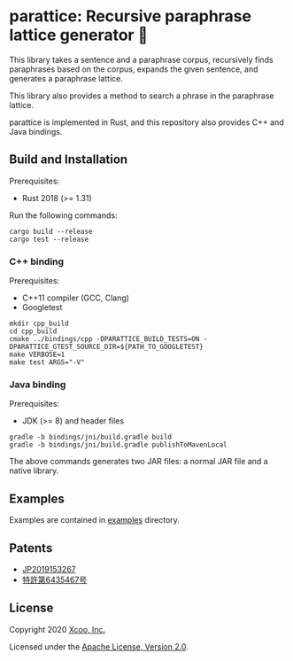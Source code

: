 # parattice: Recursive paraphrase lattice generator 🔄

This library takes a sentence and a paraphrase corpus, recursively finds
paraphrases based on the corpus, expands the given sentence, and generates a
paraphrase lattice.

This library also provides a method to search a phrase in the paraphrase
lattice.

parattice is implemented in Rust, and this repository also provides C++ and
Java bindings.

## Build and Installation

Prerequisites:
* Rust 2018 (>= 1.31)

Run the following commands:
```shell
cargo build --release
cargo test --release
```

### C++ binding

Prerequisites:
* C++11 compiler (GCC, Clang)
* Googletest

```shell
mkdir cpp_build
cd cpp_build
cmake ../bindings/cpp -DPARATTICE_BUILD_TESTS=ON -DPARATTICE_GTEST_SOURCE_DIR=${PATH_TO_GOOGLETEST}
make VERBOSE=1
make test ARGS="-V"
```

### Java binding

Prerequisites:
* JDK (>= 8) and header files

```shell
gradle -b bindings/jni/build.gradle build
gradle -b bindings/jni/build.gradle publishToMavenLocal
```

The above commands generates two JAR files: a normal JAR file and a native library.

## Examples

Examples are contained in [examples](/examples) directory.

## Patents

* [JP2019153267](https://patentscope2.wipo.int/search/en/detail.jsf?docId=JP274788235)
* [特許第6435467号](https://www.j-platpat.inpit.go.jp/c1800/PU/JP-2019-153267/E7C117D77F8BF276A28A31DC60BF7E4CC5B53B3F230980164BD96541AA9DAA0F/11/ja)

## License

Copyright 2020 [Xcoo, Inc.](https://xcoo.jp/)

Licensed under the [Apache License, Version 2.0](/LICENSE).
